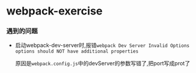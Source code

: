 # webpack-exercise

### 遇到的问题

- 启动webpack-dev-server时,报错`webpack Dev Server Invalid Options options should NOT have additional properties`

  原因是`webpack.config.js`中的devServer的参数写错了,把port写成prot了